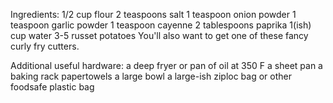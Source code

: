 Ingredients:
1/2 cup flour
2 teaspoons salt
1 teaspoon onion powder 
1 teaspoon garlic powder
1 teaspoon cayenne
2 tablespoons paprika
1(ish) cup water
3-5 russet potatoes
You'll also want to get one of these fancy curly fry cutters.

Additional useful hardware:
a deep fryer or pan of oil at 350 F
a sheet pan
a baking rack
papertowels
a large bowl
a large-ish ziploc bag or other foodsafe plastic bag
